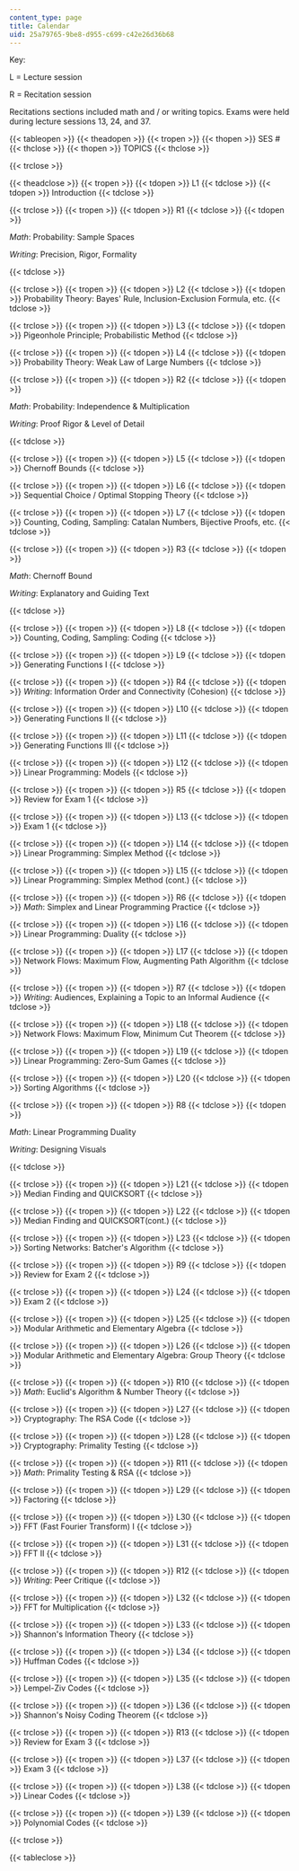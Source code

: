 ```yaml
---
content_type: page
title: Calendar
uid: 25a79765-9be8-d955-c699-c42e26d36b68
---
```


Key:

L = Lecture session

R = Recitation session

Recitations sections included math and / or writing topics. Exams were held during lecture sessions 13, 24, and 37.

{{< tableopen >}}
{{< theadopen >}}
{{< tropen >}}
{{< thopen >}}
SES #
{{< thclose >}}
{{< thopen >}}
TOPICS
{{< thclose >}}

{{< trclose >}}

{{< theadclose >}}
{{< tropen >}}
{{< tdopen >}}
L1
{{< tdclose >}}
{{< tdopen >}}
Introduction
{{< tdclose >}}

{{< trclose >}}
{{< tropen >}}
{{< tdopen >}}
R1
{{< tdclose >}}
{{< tdopen >}}


_Math_: Probability: Sample Spaces

_Writing_: Precision, Rigor, Formality


{{< tdclose >}}

{{< trclose >}}
{{< tropen >}}
{{< tdopen >}}
L2
{{< tdclose >}}
{{< tdopen >}}
Probability Theory: Bayes' Rule, Inclusion-Exclusion Formula, etc.
{{< tdclose >}}

{{< trclose >}}
{{< tropen >}}
{{< tdopen >}}
L3
{{< tdclose >}}
{{< tdopen >}}
Pigeonhole Principle; Probabilistic Method
{{< tdclose >}}

{{< trclose >}}
{{< tropen >}}
{{< tdopen >}}
L4
{{< tdclose >}}
{{< tdopen >}}
Probability Theory: Weak Law of Large Numbers
{{< tdclose >}}

{{< trclose >}}
{{< tropen >}}
{{< tdopen >}}
R2
{{< tdclose >}}
{{< tdopen >}}


_Math_: Probability: Independence & Multiplication

_Writing_: Proof Rigor & Level of Detail


{{< tdclose >}}

{{< trclose >}}
{{< tropen >}}
{{< tdopen >}}
L5
{{< tdclose >}}
{{< tdopen >}}
Chernoff Bounds
{{< tdclose >}}

{{< trclose >}}
{{< tropen >}}
{{< tdopen >}}
L6
{{< tdclose >}}
{{< tdopen >}}
Sequential Choice / Optimal Stopping Theory
{{< tdclose >}}

{{< trclose >}}
{{< tropen >}}
{{< tdopen >}}
L7
{{< tdclose >}}
{{< tdopen >}}
Counting, Coding, Sampling: Catalan Numbers, Bijective Proofs, etc.
{{< tdclose >}}

{{< trclose >}}
{{< tropen >}}
{{< tdopen >}}
R3
{{< tdclose >}}
{{< tdopen >}}


_Math_: Chernoff Bound

_Writing_: Explanatory and Guiding Text


{{< tdclose >}}

{{< trclose >}}
{{< tropen >}}
{{< tdopen >}}
L8
{{< tdclose >}}
{{< tdopen >}}
Counting, Coding, Sampling: Coding
{{< tdclose >}}

{{< trclose >}}
{{< tropen >}}
{{< tdopen >}}
L9
{{< tdclose >}}
{{< tdopen >}}
Generating Functions I
{{< tdclose >}}

{{< trclose >}}
{{< tropen >}}
{{< tdopen >}}
R4
{{< tdclose >}}
{{< tdopen >}}
_Writing_: Information Order and Connectivity (Cohesion)
{{< tdclose >}}

{{< trclose >}}
{{< tropen >}}
{{< tdopen >}}
L10
{{< tdclose >}}
{{< tdopen >}}
Generating Functions II
{{< tdclose >}}

{{< trclose >}}
{{< tropen >}}
{{< tdopen >}}
L11
{{< tdclose >}}
{{< tdopen >}}
Generating Functions III
{{< tdclose >}}

{{< trclose >}}
{{< tropen >}}
{{< tdopen >}}
L12
{{< tdclose >}}
{{< tdopen >}}
Linear Programming: Models
{{< tdclose >}}

{{< trclose >}}
{{< tropen >}}
{{< tdopen >}}
R5
{{< tdclose >}}
{{< tdopen >}}
Review for Exam 1
{{< tdclose >}}

{{< trclose >}}
{{< tropen >}}
{{< tdopen >}}
L13
{{< tdclose >}}
{{< tdopen >}}
Exam 1
{{< tdclose >}}

{{< trclose >}}
{{< tropen >}}
{{< tdopen >}}
L14
{{< tdclose >}}
{{< tdopen >}}
Linear Programming: Simplex Method
{{< tdclose >}}

{{< trclose >}}
{{< tropen >}}
{{< tdopen >}}
L15
{{< tdclose >}}
{{< tdopen >}}
Linear Programming: Simplex Method (cont.)
{{< tdclose >}}

{{< trclose >}}
{{< tropen >}}
{{< tdopen >}}
R6
{{< tdclose >}}
{{< tdopen >}}
_Math_: Simplex and Linear Programming Practice
{{< tdclose >}}

{{< trclose >}}
{{< tropen >}}
{{< tdopen >}}
L16
{{< tdclose >}}
{{< tdopen >}}
Linear Programming: Duality
{{< tdclose >}}

{{< trclose >}}
{{< tropen >}}
{{< tdopen >}}
L17
{{< tdclose >}}
{{< tdopen >}}
Network Flows: Maximum Flow, Augmenting Path Algorithm
{{< tdclose >}}

{{< trclose >}}
{{< tropen >}}
{{< tdopen >}}
R7
{{< tdclose >}}
{{< tdopen >}}
_Writing_: Audiences, Explaining a Topic to an Informal Audience
{{< tdclose >}}

{{< trclose >}}
{{< tropen >}}
{{< tdopen >}}
L18
{{< tdclose >}}
{{< tdopen >}}
Network Flows: Maximum Flow, Minimum Cut Theorem
{{< tdclose >}}

{{< trclose >}}
{{< tropen >}}
{{< tdopen >}}
L19
{{< tdclose >}}
{{< tdopen >}}
Linear Programming: Zero-Sum Games
{{< tdclose >}}

{{< trclose >}}
{{< tropen >}}
{{< tdopen >}}
L20
{{< tdclose >}}
{{< tdopen >}}
Sorting Algorithms
{{< tdclose >}}

{{< trclose >}}
{{< tropen >}}
{{< tdopen >}}
R8
{{< tdclose >}}
{{< tdopen >}}


_Math_: Linear Programming Duality

_Writing_: Designing Visuals


{{< tdclose >}}

{{< trclose >}}
{{< tropen >}}
{{< tdopen >}}
L21
{{< tdclose >}}
{{< tdopen >}}
Median Finding and QUICKSORT
{{< tdclose >}}

{{< trclose >}}
{{< tropen >}}
{{< tdopen >}}
L22
{{< tdclose >}}
{{< tdopen >}}
Median Finding and QUICKSORT(cont.)
{{< tdclose >}}

{{< trclose >}}
{{< tropen >}}
{{< tdopen >}}
L23
{{< tdclose >}}
{{< tdopen >}}
Sorting Networks: Batcher's Algorithm
{{< tdclose >}}

{{< trclose >}}
{{< tropen >}}
{{< tdopen >}}
R9
{{< tdclose >}}
{{< tdopen >}}
Review for Exam 2
{{< tdclose >}}

{{< trclose >}}
{{< tropen >}}
{{< tdopen >}}
L24
{{< tdclose >}}
{{< tdopen >}}
Exam 2
{{< tdclose >}}

{{< trclose >}}
{{< tropen >}}
{{< tdopen >}}
L25
{{< tdclose >}}
{{< tdopen >}}
Modular Arithmetic and Elementary Algebra
{{< tdclose >}}

{{< trclose >}}
{{< tropen >}}
{{< tdopen >}}
L26
{{< tdclose >}}
{{< tdopen >}}
Modular Arithmetic and Elementary Algebra: Group Theory
{{< tdclose >}}

{{< trclose >}}
{{< tropen >}}
{{< tdopen >}}
R10
{{< tdclose >}}
{{< tdopen >}}
_Math_: Euclid's Algorithm & Number Theory
{{< tdclose >}}

{{< trclose >}}
{{< tropen >}}
{{< tdopen >}}
L27
{{< tdclose >}}
{{< tdopen >}}
Cryptography: The RSA Code
{{< tdclose >}}

{{< trclose >}}
{{< tropen >}}
{{< tdopen >}}
L28
{{< tdclose >}}
{{< tdopen >}}
Cryptography: Primality Testing
{{< tdclose >}}

{{< trclose >}}
{{< tropen >}}
{{< tdopen >}}
R11
{{< tdclose >}}
{{< tdopen >}}
_Math_: Primality Testing & RSA
{{< tdclose >}}

{{< trclose >}}
{{< tropen >}}
{{< tdopen >}}
L29
{{< tdclose >}}
{{< tdopen >}}
Factoring
{{< tdclose >}}

{{< trclose >}}
{{< tropen >}}
{{< tdopen >}}
L30
{{< tdclose >}}
{{< tdopen >}}
FFT (Fast Fourier Transform) I
{{< tdclose >}}

{{< trclose >}}
{{< tropen >}}
{{< tdopen >}}
L31
{{< tdclose >}}
{{< tdopen >}}
FFT II
{{< tdclose >}}

{{< trclose >}}
{{< tropen >}}
{{< tdopen >}}
R12
{{< tdclose >}}
{{< tdopen >}}
_Writing_: Peer Critique
{{< tdclose >}}

{{< trclose >}}
{{< tropen >}}
{{< tdopen >}}
L32
{{< tdclose >}}
{{< tdopen >}}
FFT for Multiplication
{{< tdclose >}}

{{< trclose >}}
{{< tropen >}}
{{< tdopen >}}
L33
{{< tdclose >}}
{{< tdopen >}}
Shannon's Information Theory
{{< tdclose >}}

{{< trclose >}}
{{< tropen >}}
{{< tdopen >}}
L34
{{< tdclose >}}
{{< tdopen >}}
Huffman Codes
{{< tdclose >}}

{{< trclose >}}
{{< tropen >}}
{{< tdopen >}}
L35
{{< tdclose >}}
{{< tdopen >}}
Lempel-Ziv Codes
{{< tdclose >}}

{{< trclose >}}
{{< tropen >}}
{{< tdopen >}}
L36
{{< tdclose >}}
{{< tdopen >}}
Shannon's Noisy Coding Theorem
{{< tdclose >}}

{{< trclose >}}
{{< tropen >}}
{{< tdopen >}}
R13
{{< tdclose >}}
{{< tdopen >}}
Review for Exam 3
{{< tdclose >}}

{{< trclose >}}
{{< tropen >}}
{{< tdopen >}}
L37
{{< tdclose >}}
{{< tdopen >}}
Exam 3
{{< tdclose >}}

{{< trclose >}}
{{< tropen >}}
{{< tdopen >}}
L38
{{< tdclose >}}
{{< tdopen >}}
Linear Codes
{{< tdclose >}}

{{< trclose >}}
{{< tropen >}}
{{< tdopen >}}
L39
{{< tdclose >}}
{{< tdopen >}}
Polynomial Codes
{{< tdclose >}}

{{< trclose >}}

{{< tableclose >}}
